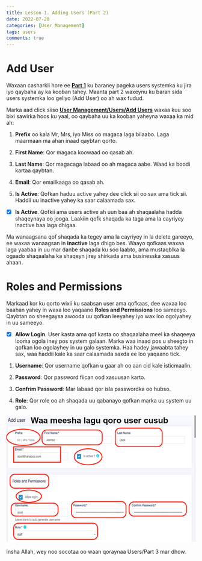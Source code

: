 ```yaml
---
title: Lesson 1. Adding Users (Part 2)
date: 2022-07-20
categories: [User Management]
tags: users
comments: true
---
```


# Add User

Waxaan casharkii hore ee [**Part 1**](http://127.0.0.1:4000/posts/lesson1-users/) ku baraney pageka users systemka ku jira iyo qaybaha ay ka kooban tahey. Maanta part 2 waxeynu ku baran sida users systemka loo geliyo (Add User) oo ah wax fudud.

Marka aad click siiso [**User Management/Users/Add Users**](https://halalpos.com/users/create) waxaa kuu soo bixi sawirka hoos ku yaal, oo qaybaha uu ka kooban yaheyna waxaa ka mid ah:

1. **Prefix** oo kala Mr, Mrs, iyo Miss oo magaca laga bilaabo. Laga maarmaan ma ahan inaad qaybtan qorto.

2. **First Name**: Qor magaca koowaad oo qasab ah.

3. **Last Name**: Qor magacaga labaad oo ah magaca aabe. Waad ka boodi kartaa qaybtan.

4. **Email**: Qor emailkaaga oo qasab ah.

5. **Is Active**: Qofkan haduu active yahey dee click sii oo sax ama tick sii. Haddii uu inactive yahey ka saar calaamada sax.

- [x] **Is Active**. Qofkii ama users active ah uun baa ah shaqaalaha hadda shaqeynaya oo jooga. Laakiin qofk shaqada ka taga ama la cayriyey inactive baa laga dhigaa.

Ma wanaagsana qof shaqada ka tegey ama la cayriyey in la delete gareeyo, ee waxaa wanaagsan in **inactive** laga dhigo bes. Waayo qofkaas waxaa laga yaabaa in uu mar danbe shaqada ku soo laabto, ama mustaqblka la ogaado shaqaalaha ka shaqeyn jirey shirkada ama businesska xasuus ahaan.

# Roles and Permissions

Markaad kor ku qorto wixii ku saabsan user ama qofkaas, dee waxaa loo baahan yahey in waxa loo yaqaano **Roles and Permissions** loo sameeyo. Qaybtan oo sheegaysa awooda uu qofkan leeyahey iyo wax loo ogolyahey in uu sameeyo.

- [x] **Allow Login**. User kasta ama qof kasta oo shaqaalaha meel ka shaqeeya looma ogola iney pos system galaan. Marka waa inaad pos u sheegto in qofkan loo ogolayhey in uu galo systemka. Haa hadey jawaabta tahey sax, waa haddii kale ka saar calaamada saxda ee loo yaqaano tick.

1. **Username**: Qor username qofkan u gaar ah oo aan cid kale isticmaalin.

2. **Password**: Qor password fiican ood xasuusan karto.

3. **Confrim Password**: Mar labaad qor isla passwordka oo hubso.

4. **Role**: Qor role oo ah shaqada uu qabanayo qofkan marka uu system uu galo.

![](/assets/images/use.png)

Insha Allah, wey noo socotaa oo waan qoraynaa Users/Part 3 mar dhow.
